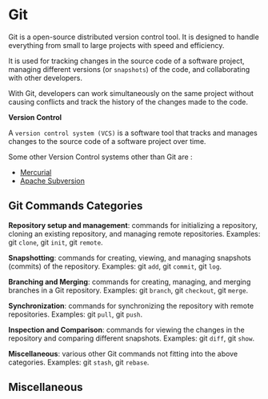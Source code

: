 # Git

Git is a open-source distributed version control tool. It is designed to handle everything from small to large projects with speed and efficiency.

It is used for tracking changes in the source code of a software project, managing different versions (or `snapshots`) of the code, and collaborating with other developers.

With Git, developers can work simultaneously on the same project without causing conflicts and track the history of the changes made to the code.

**Version Control**

A `version control system (VCS)` is a software tool that tracks and manages changes to the source code of a software project over time.

Some other Version Control systems other than Git are :

- [Mercurial](https://www.mercurial-scm.org/)
- [Apache Subversion](https://subversion.apache.org/)

## Git Commands Categories

**Repository setup and management**: commands for initializing a repository, cloning an existing repository, and managing remote repositories. Examples: git `clone`, git `init`, git `remote`.

**Snapshotting**: commands for creating, viewing, and managing snapshots (commits) of the repository. Examples: git `add`, git `commit`, git `log`.

**Branching and Merging**: commands for creating, managing, and merging branches in a Git repository. Examples: git `branch`, git `checkout`, git `merge`.

**Synchronization**: commands for synchronizing the repository with remote repositories. Examples: git `pull`, git `push`.

**Inspection and Comparison**: commands for viewing the changes in the repository and comparing different snapshots. Examples: git `diff`, git `show`.

**Miscellaneous**: various other Git commands not fitting into the above categories. Examples: git `stash`, git `rebase`.

## Miscellaneous


<!-- # Git Ignore File -->

<!-- future topics -->
<!--
alias
stash
bare
rm
mv
switch
git server

 -->

